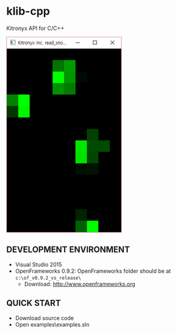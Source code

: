 # klib-cpp
Kitronyx API for C/C++

![Original](res/screenshot_read_snowboard_1610.png)

DEVELOPMENT ENVIRONMENT
-----------------------
* Visual Studio 2015
* OpenFrameworks 0.9.2: OpenFrameworks folder should be at `c:\of_v0.9.2_vs_release\`
  * Download: http://www.openframeworks.org

QUICK START
-----------
* Download source code
* Open examples\examples.sln
